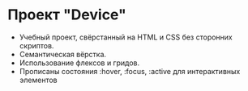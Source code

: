 # Проект "Device"

* Учебный проект, свёрстанный на HTML и CSS без сторонних скриптов.
* Семантическая вёрстка.
* Использование флексов и гридов.
* Прописаны состояния :hover, :focus, :active для интерактивных элементов

